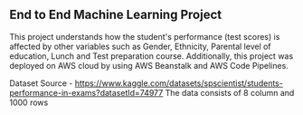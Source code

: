 ## End to End Machine Learning Project


This project understands how the student's performance (test scores) is affected by other variables such as Gender, Ethnicity, Parental level of education, Lunch and Test preparation course.
Additionally, this project was deployed on AWS cloud by using AWS Beanstalk and AWS Code Pipelines.

Dataset Source - https://www.kaggle.com/datasets/spscientist/students-performance-in-exams?datasetId=74977
The data consists of 8 column and 1000 rows
